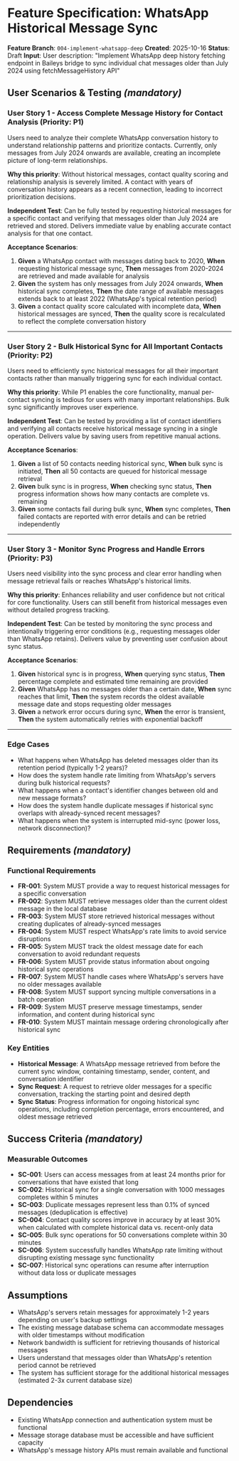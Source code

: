 # Feature Specification: WhatsApp Historical Message Sync

**Feature Branch**: `004-implement-whatsapp-deep`
**Created**: 2025-10-16
**Status**: Draft
**Input**: User description: "Implement WhatsApp deep history fetching endpoint in Baileys bridge to sync individual chat messages older than July 2024 using fetchMessageHistory API"

## User Scenarios & Testing *(mandatory)*

### User Story 1 - Access Complete Message History for Contact Analysis (Priority: P1)

Users need to analyze their complete WhatsApp conversation history to understand relationship patterns and prioritize contacts. Currently, only messages from July 2024 onwards are available, creating an incomplete picture of long-term relationships.

**Why this priority**: Without historical messages, contact quality scoring and relationship analysis is severely limited. A contact with years of conversation history appears as a recent connection, leading to incorrect prioritization decisions.

**Independent Test**: Can be fully tested by requesting historical messages for a specific contact and verifying that messages older than July 2024 are retrieved and stored. Delivers immediate value by enabling accurate contact analysis for that one contact.

**Acceptance Scenarios**:

1. **Given** a WhatsApp contact with messages dating back to 2020, **When** requesting historical message sync, **Then** messages from 2020-2024 are retrieved and made available for analysis
2. **Given** the system has only messages from July 2024 onwards, **When** historical sync completes, **Then** the date range of available messages extends back to at least 2022 (WhatsApp's typical retention period)
3. **Given** a contact quality score calculated with incomplete data, **When** historical messages are synced, **Then** the quality score is recalculated to reflect the complete conversation history

---

### User Story 2 - Bulk Historical Sync for All Important Contacts (Priority: P2)

Users need to efficiently sync historical messages for all their important contacts rather than manually triggering sync for each individual contact.

**Why this priority**: While P1 enables the core functionality, manual per-contact syncing is tedious for users with many important relationships. Bulk sync significantly improves user experience.

**Independent Test**: Can be tested by providing a list of contact identifiers and verifying all contacts receive historical message syncing in a single operation. Delivers value by saving users from repetitive manual actions.

**Acceptance Scenarios**:

1. **Given** a list of 50 contacts needing historical sync, **When** bulk sync is initiated, **Then** all 50 contacts are queued for historical message retrieval
2. **Given** bulk sync is in progress, **When** checking sync status, **Then** progress information shows how many contacts are complete vs. remaining
3. **Given** some contacts fail during bulk sync, **When** sync completes, **Then** failed contacts are reported with error details and can be retried independently

---

### User Story 3 - Monitor Sync Progress and Handle Errors (Priority: P3)

Users need visibility into the sync process and clear error handling when message retrieval fails or reaches WhatsApp's historical limits.

**Why this priority**: Enhances reliability and user confidence but not critical for core functionality. Users can still benefit from historical messages even without detailed progress tracking.

**Independent Test**: Can be tested by monitoring the sync process and intentionally triggering error conditions (e.g., requesting messages older than WhatsApp retains). Delivers value by preventing user confusion about sync status.

**Acceptance Scenarios**:

1. **Given** historical sync is in progress, **When** querying sync status, **Then** percentage complete and estimated time remaining are provided
2. **Given** WhatsApp has no messages older than a certain date, **When** sync reaches that limit, **Then** the system records the oldest available message date and stops requesting older messages
3. **Given** a network error occurs during sync, **When** the error is transient, **Then** the system automatically retries with exponential backoff

---

### Edge Cases

- What happens when WhatsApp has deleted messages older than its retention period (typically 1-2 years)?
- How does the system handle rate limiting from WhatsApp's servers during bulk historical requests?
- What happens when a contact's identifier changes between old and new message formats?
- How does the system handle duplicate messages if historical sync overlaps with already-synced recent messages?
- What happens when the system is interrupted mid-sync (power loss, network disconnection)?

## Requirements *(mandatory)*

### Functional Requirements

- **FR-001**: System MUST provide a way to request historical messages for a specific conversation
- **FR-002**: System MUST retrieve messages older than the current oldest message in the local database
- **FR-003**: System MUST store retrieved historical messages without creating duplicates of already-synced messages
- **FR-004**: System MUST respect WhatsApp's rate limits to avoid service disruptions
- **FR-005**: System MUST track the oldest message date for each conversation to avoid redundant requests
- **FR-006**: System MUST provide status information about ongoing historical sync operations
- **FR-007**: System MUST handle cases where WhatsApp's servers have no older messages available
- **FR-008**: System MUST support syncing multiple conversations in a batch operation
- **FR-009**: System MUST preserve message timestamps, sender information, and content during historical sync
- **FR-010**: System MUST maintain message ordering chronologically after historical sync

### Key Entities

- **Historical Message**: A WhatsApp message retrieved from before the current sync window, containing timestamp, sender, content, and conversation identifier
- **Sync Request**: A request to retrieve older messages for a specific conversation, tracking the starting point and desired depth
- **Sync Status**: Progress information for ongoing historical sync operations, including completion percentage, errors encountered, and oldest message retrieved

## Success Criteria *(mandatory)*

### Measurable Outcomes

- **SC-001**: Users can access messages from at least 24 months prior for conversations that have existed that long
- **SC-002**: Historical sync for a single conversation with 1000 messages completes within 5 minutes
- **SC-003**: Duplicate messages represent less than 0.1% of synced messages (deduplication is effective)
- **SC-004**: Contact quality scores improve in accuracy by at least 30% when calculated with complete historical data vs. recent-only data
- **SC-005**: Bulk sync operations for 50 conversations complete within 30 minutes
- **SC-006**: System successfully handles WhatsApp rate limiting without disrupting existing message sync functionality
- **SC-007**: Historical sync operations can resume after interruption without data loss or duplicate messages

## Assumptions

- WhatsApp's servers retain messages for approximately 1-2 years depending on user's backup settings
- The existing message database schema can accommodate messages with older timestamps without modification
- Network bandwidth is sufficient for retrieving thousands of historical messages
- Users understand that messages older than WhatsApp's retention period cannot be retrieved
- The system has sufficient storage for the additional historical messages (estimated 2-3x current database size)

## Dependencies

- Existing WhatsApp connection and authentication system must be functional
- Message storage database must be accessible and have sufficient capacity
- WhatsApp's message history APIs must remain available and functional
